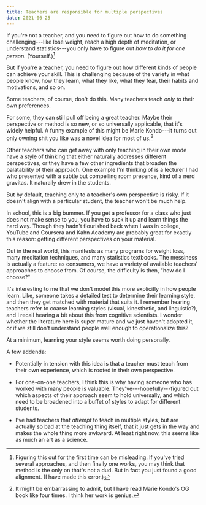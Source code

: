 ```yaml
---
title: Teachers are responsible for multiple perspectives
date: 2021-06-25
---
```


If you're not a teacher, and you need to figure out how to do something challenging---like lose weight, reach a high depth of meditation, or understand statistics---you only have to figure out _how to do it for one person._ (Yourself.)[^alignment]

[^alignment]: Figuring this out for the first time can be misleading. If you've tried several approaches, and then finally one works, you may think that method is the only on that's not a dud. But in fact you just found a good alignment. (I have made this error.)

But if you're a teacher, you need to figure out how different kinds of people can achieve your skill. This is challenging because of the variety in what people know, how they learn, what they like, what they fear, their habits and motivations, and so on.

Some teachers, of course, don't do this. Many teachers teach _only_ to their own preferences.

For some, they can still pull off being a great teacher. Maybe their perspective or method is so new, or so universally applicable, that it's widely helpful. A funny example of this might be Marie Kondo---it turns out only owning shit you like was a novel idea for most of us.[^secret]

[^secret]: It might be embarrassing to admit, but I have read Marie Kondo's OG book like four times. I think her work is genius.

Other teachers who can get away with only teaching in their own mode have a style of thinking that either naturally addresses different perspectives, or they have a few other ingredients that broaden the palatability of their approach. One example I'm thinking of is a lecturer I had who presented with a subtle but compelling room presence, kind of a nerd gravitas. It naturally drew in the students.

But by default, teaching only to a teacher's own perspective is risky. If it doesn't align with a particular student, the teacher won't be much help.

In school, this is a big bummer. If you get a professor for a class who just does not make sense to you, you have to suck it up and learn things the hard way. Though they hadn't flourished back when I was in college, YouTube and Coursera and Kahn Academy are probably great for exactly this reason: getting different perspectives on your material.

Out in the real world, this manifests as many programs for weight loss, many meditation techniques, and many statistics textbooks. The messiness is actually a feature: as consumers, we have a variety of available teachers' approaches to choose from. Of course, the difficulty is then, "how do I choose?"

It's interesting to me that we don't model this more explicitly in how people learn. Like, someone takes a detailed test to determine their learning style, and then they get matched with material that suits it. I remember hearing teachers refer to coarse learning styles (visual, kinesthetic, and linguistic?), and I recall hearing a bit about this from cognitive scientists. I wonder whether the literature here is super mature and we just haven't adopted it, or if we still don't understand people well enough to operationalize this?

At a minimum, learning your style seems worth doing personally.

A few addenda:

- Potentially in tension with this idea is that a teacher must teach from their own experience, which is rooted in their own perspective.

- For one-on-one teachers, I think this is why having someone who has worked with many people is valuable. They've---hopefully---figured out which aspects of their approach seem to hold universally, and which need to be broadened into a buffet of styles to adapt for different students.

- I've had teachers that _attempt_ to teach in multiple styles, but are actually so bad at the teaching thing itself, that it just gets in the way and makes the whole thing more awkward. At least right now, this seems like as much an art as a science.
